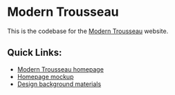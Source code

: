 # Modern Trousseau

This is the codebase for the [Modern
Trousseau](https://www.moderntrousseau.com/) website.

## Quick Links:

* [Modern Trousseau homepage](https://www.moderntrousseau.com/)
* [Homepage mockup](https://www.figma.com/file/w42hMiF0R2cAdckfd3jpWh/Modern-Trousseau-Final?node-id=584%3A2396)
* [Design background materials](https://drive.google.com/drive/folders/1hMMnGI5f7FYy7Fm_Jktli31clzIjE37L)
